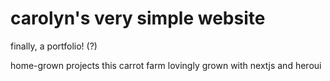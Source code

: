 # carolyn's very simple website

finally, a portfolio! (?)

home-grown projects
this carrot farm lovingly grown with nextjs and heroui
